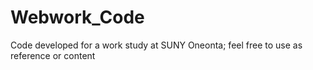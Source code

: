 # Webwork_Code
Code developed for a work study at SUNY Oneonta; feel free to use as reference or content
